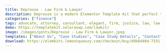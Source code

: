 ```yaml
---
title: Deprouse - Law Firm & Lawyer
description: Deprouse is a modern Elementor Template Kit that perfect to create a WordPress-based website for Law Firms, Legal Attorneys, Lawyers, and any kind of legal practice. This template has a professional design with a 100% responsive layout, is retina-ready, and is very easy to customize because using Elementor so you don’t need a single line of coding!
categories: ["finance"]
tags: advocate, attorney, consultant, elegant, firm, justice, law, law firm, lawyer, legal, modern, professional, service
demo: https://templatekit.selaraswp.com/lawkit/
image: /images/posts/Deprouse - Law Firm & Lawyer.jpeg
templates: ["About Us", "Case Studies", "Case Study Details", "Contact", "Global", "Homepage 1", "Homepage 2", "Our Services", "Pricing", "Services Detail", "Team", "Theme Builder Footer Elementor Pro", "Theme Builder Header Elementor Pro"]
download: https://elemkits.lemonsqueezy.com/checkout/buy/d9b8d40d-7331-4c52-9252-88959cdbdf57
---
```

